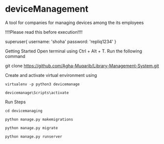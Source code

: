 # deviceManagement
A tool for companies for managing devices among the its employees

!!!!Please read this before execution!!!!

superuser{
      username: 'shoha'
      password: 'repliq1234'
}

Getting Started
Open terminal using Ctrl + Alt + T. Run the following command

   git clone https://github.com/Agha-Muqarib/Library-Management-System.git 

   
Create and activate virtual environment using

    virtualenv -p python3 devicemanage

    devicemanage\Scripts\activate



Run Steps

    cd devicemanaging
            
    python manage.py makemigrations
   
    python manage.py migrate
   
    python manage.py runserver
